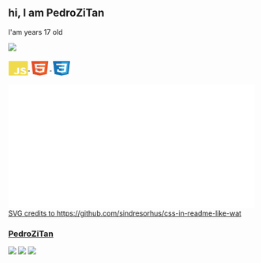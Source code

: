 ## hi, I am PedroZiTan

I'am years 17 old

 <div>
   <a href="https://github.com/PedroZiTan">
<img height="180em" src="https://github-readme-stats.vercel.app/api?username=PedroZiTan&show_icons=true&theme=cobalt&include_all_commits=true&count_private=true"/>
   

</div>
<div style="display: inline_block"><br>
  <img align="center" alt="Js" height="30" width="40" src="https://raw.githubusercontent.com/devicons/devicon/master/icons/javascript/javascript-plain.svg">
  <img align="center" alt="HTML" height="30" width="40" src="https://raw.githubusercontent.com/devicons/devicon/master/icons/html5/html5-original.svg">
  <img align="center" alt="CSS" height="30" width="40" src="https://raw.githubusercontent.com/devicons/devicon/master/icons/css3/css3-original.svg">
</div>
 <br>
 
 <img src="header.svg" width="500" height="250">
 SVG credits to https://github.com/sindresorhus/css-in-readme-like-wat
 
 <br>
 
  ### PedroZiTan
 
<div> 
  <a href="https://www.youtube.com/@PedroZiTan" target="_blank"><img src="https://img.shields.io/badge/YouTube-FF0000?style=for-the-badge&logo=youtube&logoColor=white" target="_blank"></a>
  <a href="https://www.instagram.com/pedrozitan/" target="_blank"><img src="https://img.shields.io/badge/-Instagram-%23E4405F?style=for-the-badge&logo=instagram&logoColor=white" target="_blank"></a>
  <a href="https://www.linkedin.com/in/pedro-zi-kang-tan-621110269/" target="_blank"><img src="https://img.shields.io/badge/-LinkedIn-%230077B5?style=for-the-badge&logo=linkedin&logoColor=white" target="_blank"></a> 
 </div>
